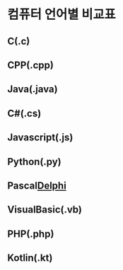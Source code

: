 ﻿# 컴퓨터 언어별 비교표

## C(.c)
## CPP(.cpp)
## Java(.java)
## C#(.cs)
## Javascript(.js)
## Python(.py)
## Pascal[Delphi](.pas)
## VisualBasic(.vb)
## PHP(.php)
## Kotlin(.kt)

